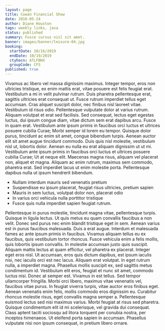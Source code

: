 ```yaml
---
layout: page
title: Cowan Financial Show
date: 2016-05-24
author: Diane Houston
tags: weekly links, java
status: published
summary: Fusce cursus nisl sit amet.
banner: images/banner/leisure-04.jpg
booking:
  startDate: 10/16/2019
  endDate: 10/19/2019
  ctyhocn: ATLFBHX
  groupCode: CFS
published: true
---
```

Vivamus ac libero vel massa dignissim maximus. Integer tempor, eros non ultricies tristique, ex enim mattis erat, vitae posuere est felis feugiat erat. Vestibulum a mi in velit pulvinar rutrum. Duis pharetra pellentesque erat, sagittis ultricies erat consequat ut. Fusce rutrum imperdiet tellus eget accumsan. Cras aliquet suscipit dolor, nec finibus nisl laoreet vitae. Vestibulum id risus odio. Pellentesque vulputate dolor at varius rutrum. Aliquam volutpat et erat sed facilisis. Sed consequat, lectus eget egestas luctus, dui ipsum congue diam, vitae dictum sem erat dapibus arcu. Fusce in quam erat. Vestibulum ante ipsum primis in faucibus orci luctus et ultrices posuere cubilia Curae; Morbi semper id lorem eu tempor. Quisque dolor purus, tincidunt ac enim sit amet, congue bibendum turpis. Aenean auctor elit sit amet augue tincidunt commodo.
Duis quis nisl molestie, vestibulum nisl ut, lobortis dolor. Aenean eu nulla eu erat aliquam dignissim ut ut mi. Vestibulum ante ipsum primis in faucibus orci luctus et ultrices posuere cubilia Curae; Ut at neque elit. Maecenas magna risus, aliquam vel placerat non, aliquet et magna. Aliquam ac enim rutrum, maximus sem commodo, pharetra erat. Sed imperdiet lacus ut enim molestie porta. Pellentesque dapibus nulla ut ipsum hendrerit bibendum.

* Nullam interdum mauris sed venenatis pretium
* Suspendisse eu ipsum placerat, feugiat risus ultricies, pretium sapien
* Mauris in sem luctus, volutpat dolor non, placerat odio
* In varius orci vehicula nulla porttitor tristique
* Fusce quis nulla imperdiet sapien feugiat rutrum.

Pellentesque in purus molestie, tincidunt magna vitae, pellentesque turpis. Quisque in ligula lectus. Ut quis metus eu quam convallis faucibus a non velit. Donec sed purus nec enim blandit tristique eget in sem. Aenean varius est in purus faucibus malesuada. Duis a erat augue. Interdum et malesuada fames ac ante ipsum primis in faucibus. Vivamus aliquam tellus eu ex faucibus, quis vestibulum tortor rhoncus. Fusce vehicula enim a felis mollis, quis lobortis ipsum convallis. In molestie accumsan justo quis suscipit. Aliquam mattis lectus at quam efficitur, vel pharetra ex placerat. Integer eget eros nisl. Ut accumsan, eros quis dictum dapibus, est ipsum iaculis nisi, nec iaculis orci est nec lacus. Aliquam erat volutpat. In eget rutrum nulla, a imperdiet magna. Phasellus mollis suscipit ex, sed sagittis metus condimentum id.
Vestibulum elit eros, feugiat et nunc sit amet, commodo luctus nisi. Donec at semper est. Vivamus in est tellus. Sed tempor ullamcorper fringilla. Morbi orci libero, maximus vitae venenatis vel, faucibus vitae purus. In feugiat viverra turpis, vitae auctor eros finibus eget. Aenean venenatis enim felis, mollis commodo eros dignissim eu. Curabitur rhoncus molestie risus, eget convallis magna semper a. Pellentesque euismod lectus sed nisi maximus varius. Morbi feugiat at risus sed pharetra. Quisque condimentum elit id mi scelerisque, vel gravida dui consequat. Class aptent taciti sociosqu ad litora torquent per conubia nostra, per inceptos himenaeos. Ut eleifend porta sapien in accumsan. Phasellus vulputate nisi non ipsum consequat, in pretium libero ornare.
